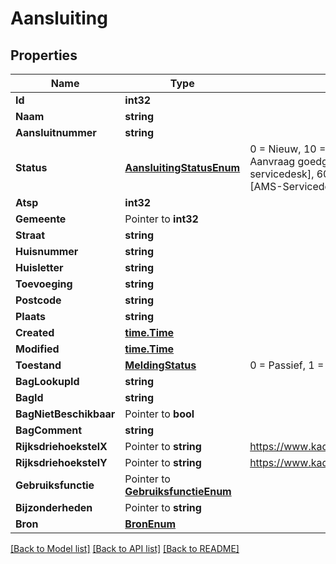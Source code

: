 # Aansluiting

## Properties

Name | Type | Description | Notes
------------ | ------------- | ------------- | -------------
**Id** | **int32** |  | [readonly] 
**Naam** | **string** |  | 
**Aansluitnummer** | **string** |  | 
**Status** | [**AansluitingStatusEnum**](AansluitingStatusEnum.md) | 0 &#x3D; Nieuw, 10 &#x3D; Ingediend ter aanvraag [ATSP], 20 &#x3D; Aanvraag afgekeurd [Risicobeheer], 30 &#x3D; Aanvraag goedgekeurd [Risicobeheer], 50 &#x3D; Live test ingepland [ATSP], 55 &#x3D; Goedgekeurd [AMS-servicedesk], 60 &#x3D; Actief gezet [Risicobeheer], 5 &#x3D; Migratie gestart [ATSP], 61 &#x3D; Migratie goedgekeurd [AMS-Servicedesk] | [readonly] 
**Atsp** | **int32** |  | 
**Gemeente** | Pointer to **int32** |  | [optional] 
**Straat** | **string** |  | [optional] 
**Huisnummer** | **string** |  | [optional] 
**Huisletter** | **string** |  | [optional] 
**Toevoeging** | **string** |  | [optional] 
**Postcode** | **string** |  | [optional] 
**Plaats** | **string** |  | [optional] 
**Created** | [**time.Time**](time.Time.md) |  | [readonly] 
**Modified** | [**time.Time**](time.Time.md) |  | [readonly] 
**Toestand** | [**MeldingStatus**](MeldingStatus.md) | 0 &#x3D; Passief, 1 &#x3D; Actief | [readonly] 
**BagLookupId** | **string** |  | [optional] 
**BagId** | **string** |  | [readonly] 
**BagNietBeschikbaar** | Pointer to **bool** |  | [optional] 
**BagComment** | **string** |  | [optional] 
**RijksdriehoekstelX** | Pointer to **string** | https://www.kadaster.nl/zakelijk/registraties/basisregistraties/rijksdriehoeksmeting/rijksdriehoeksstelsel | [optional] 
**RijksdriehoekstelY** | Pointer to **string** | https://www.kadaster.nl/zakelijk/registraties/basisregistraties/rijksdriehoeksmeting/rijksdriehoeksstelsel | [optional] 
**Gebruiksfunctie** | Pointer to [**GebruiksfunctieEnum**](GebruiksfunctieEnum.md) |  | [optional] 
**Bijzonderheden** | Pointer to **string** |  | [optional] 
**Bron** | [**BronEnum**](BronEnum.md) |  | [readonly] 

[[Back to Model list]](../README.md#documentation-for-models) [[Back to API list]](../README.md#documentation-for-api-endpoints) [[Back to README]](../README.md)


